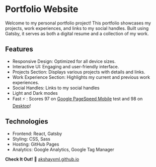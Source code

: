 # Portfolio Website

Welcome to my personal portfolio project! This portfolio showcases my projects, work experiences, and links to my social handles. Built using Gatsby, it serves as both a digital resume and a collection of my work.

## Features
- Responsive Design: Optimized for all device sizes.
- Interactive UI: Engaging and user-friendly interface.
- Projects Section: Displays various projects with details and links.
- Work Experience Section: Highlights my current and previous work experiences.
- Social Handles: Links to my social handles
- Light and Dark modes
- Fast :zap: : Scores 97 on [Google PageSpeed Mobile](https://pagespeed.web.dev/analysis/https-akshayxml-github-io/kwy0i26af3?form_factor=mobile) test and 98 on [Desktop](https://pagespeed.web.dev/analysis/https-akshayxml-github-io/kwy0i26af3?form_factor=desktop)!

## Technologies
- Frontend: React, Gatsby
- Styling: CSS, Sass
- Hosting: GitHub Pages
- Analytics: Google Analytics, Google Tag Manager



**Check It Out!** :rocket:
<a href="https://akshayxml.github.io" target="_blank">akshayxml.github.io</a>